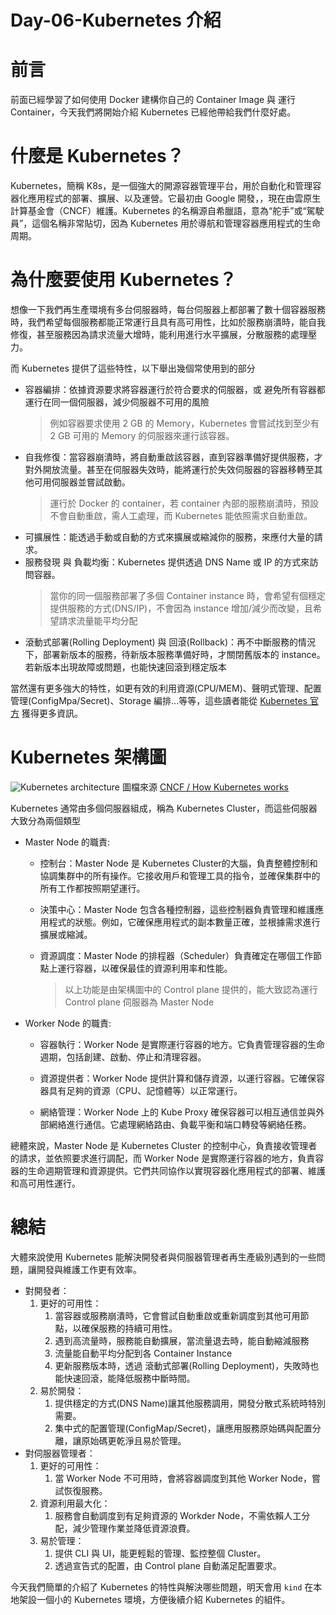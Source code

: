 # Day-06-Kubernetes 介紹

# 前言
前面已經學習了如何使用 Docker 建構你自己的 Container Image 與 運行 Container，今天我們將開始介紹 Kubernetes 已經他帶給我們什麼好處。

# 什麼是 Kubernetes？
Kubernetes，簡稱 K8s，是一個強大的開源容器管理平台，用於自動化和管理容器化應用程式的部署、擴展、以及運營。它最初由 Google 開發，，現在由雲原生計算基金會（CNCF）維護。Kubernetes 的名稱源自希臘語，意為“舵手”或“駕駛員”，這個名稱非常貼切，因為 Kubernetes 用於導航和管理容器應用程式的生命周期。

# 為什麼要使用 Kubernetes？
想像一下我們再生產環境有多台伺服器時，每台伺服器上都部署了數十個容器服務時，我們希望每個服務都能正常運行且具有高可用性，比如於服務崩潰時，能自我修復，甚至服務因為請求流量大增時，能利用進行水平擴展，分散服務的處理壓力。

而 Kubernetes 提供了這些特性，以下舉出幾個常使用到的部分
- 容器編排：依據資源要求將容器運行於符合要求的伺服器，或 避免所有容器都運行在同一個伺服器，減少伺服器不可用的風險
    > 例如容器要求使用  2 GB 的 Memory，Kubernetes 會嘗試找到至少有 2 GB 可用的 Memory 的伺服器來運行該容器。
- 自我修復：當容器崩潰時，將自動重啟該容器，直到容器準備好提供服務，才對外開放流量。甚至在伺服器失效時，能將運行於失效伺服器的容器移轉至其他可用伺服器並嘗試啟動。
    > 運行於 Docker 的 container，若 container 內部的服務崩潰時，預設不會自動重啟，需人工處理，而 Kubernetes 能依照需求自動重啟。
- 可擴展性：能透過手動或自動的方式來擴展或縮減你的服務，來應付大量的請求。
- 服務發現 與 負載均衡：Kubernetes 提供透過 DNS Name 或 IP 的方式來訪問容器。
    > 當你的同一個服務部署了多個 Container instance 時，會希望有個穩定提供服務的方式(DNS/IP)，不會因為 instance 增加/減少而改變，且希望請求流量能平均分配
- 滾動式部署(Rolling Deployment) 與 回滾(Rollback)：再不中斷服務的情況下，部署新版本的服務，待新版本服務準備好時，才關閉舊版本的 instance。若新版本出現故障或問題，也能快速回滾到穩定版本

當然還有更多強大的特性，如更有效的利用資源(CPU/MEM)、聲明式管理、配置管理(ConfigMpa/Secret)、Storage 編排...等等，這些讀者能從 [Kubernetes 官方](https://kubernetes.io/) 獲得更多資訊。

# Kubernetes 架構圖
![Kubernetes architecture](https://www.cncf.io/wp-content/uploads/2020/09/Kubernetes-architecture-diagram-1-1-1024x698.png)
圖檔來源 [CNCF / How Kubernetes works](https://www.cncf.io/blog/2019/08/19/how-kubernetes-works/)

Kubernetes 通常由多個伺服器組成，稱為 Kubernetes Cluster，而這些伺服器大致分為兩個類型
- Master Node 的職責: 
  - 控制台：Master Node 是 Kubernetes Cluster的大腦，負責整體控制和協調集群中的所有操作。它接收用戶和管理工具的指令，並確保集群中的所有工作都按照期望運行。

  - 決策中心：Master Node 包含各種控制器，這些控制器負責管理和維護應用程式的狀態。例如，它確保應用程式的副本數量正確，並根據需求進行擴展或縮減。

  - 資源調度：Master Node 的排程器（Scheduler）負責確定在哪個工作節點上運行容器，以確保最佳的資源利用率和性能。
    > 以上功能是由架構圖中的 Control plane 提供的，能大致認為運行 Control plane 伺服器為 Master Node
- Worker Node 的職責:
  - 容器執行：Worker Node 是實際運行容器的地方。它負責管理容器的生命週期，包括創建、啟動、停止和清理容器。

  - 資源提供者：Worker Node 提供計算和儲存資源，以運行容器。它確保容器具有足夠的資源（CPU、記憶體等）以正常運行。

  - 網絡管理：Worker Node 上的 Kube Proxy 確保容器可以相互通信並與外部網絡進行通信。它處理網絡路由、負載平衡和端口轉發等網絡任務。

總體來說，Master Node 是 Kubernetes Cluster 的控制中心，負責接收管理者的請求，並依照要求進行調配，而 Worker Node 是實際運行容器的地方，負責容器的生命週期管理和資源提供。它們共同協作以實現容器化應用程式的部署、維護和高可用性運行。

# 總結
大體來說使用 Kubernetes 能解決開發者與伺服器管理者再生產級別遇到的一些問題，讓開發與維護工作更有效率。
- 對開發者：    
    1. 更好的可用性：
       1. 當容器或服務崩潰時，它會嘗試自動重啟或重新調度到其他可用節點，以確保服務的持續可用性。
       2. 遇到高流量時，服務能自動擴展，當流量退去時，能自動縮減服務
       3. 流量能自動平均分配到各 Container Instance
       4. 更新服務版本時，透過 滾動式部署(Rolling Deployment)，失敗時也能快速回滾，能降低服務中斷時間。
    2. 易於開發：
       1. 提供穩定的方式(DNS Name)讓其他服務調用，開發分散式系統時特別需要。
       2. 集中式的配置管理(ConfigMap/Secret)，讓應用服務原始碼與配置分離，讓原始碼更乾淨且易於管理。
- 對伺服器管理者：
    1. 更好的可用性：
       1. 當 Worker Node 不可用時，會將容器調度到其他 Worker Node，嘗試恢復服務。
    2. 資源利用最大化：
       1. 服務會自動調度到有足夠資源的 Workder Node，不需依賴人工分配，減少管理作業並降低資源浪費。
    3. 易於管理：
       1. 提供 CLI 與 UI，能更輕鬆的管理、監控整個 Cluster。
       2. 透過宣告式的配置，由 Control plane 自動滿足配置要求。

今天我們簡單的介紹了 Kubernetes 的特性與解決哪些問題，明天會用 `kind` 在本地架設一個小的 Kubernetes 環境，方便後續介紹 Kubernetes 的組件。